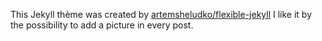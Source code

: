 This Jekyll thème was created by <a href="artemsheludko/flexible-jekyll">artemsheludko/flexible-jekyll</a>
I like it by the possibility to add a picture in every post.

